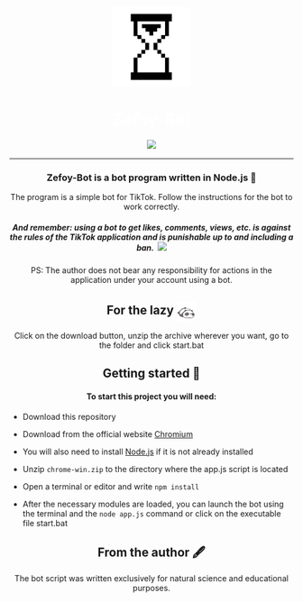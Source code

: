<div align="center">
  <img src="gif/loader.gif" alt="logo" width="140"  height="auto" />
  <br/>
<h1 style="color: white">Zefoy-Bot</h1>
<a href="#"><img src="https://img.shields.io/badge/Download-%23FFFFFF?style=for-the-badge"></a>
<hr>
<h3>Zefoy-Bot is a bot program written in Node.js 📝</h3>
<p>The program is a simple bot for TikTok. Follow the instructions for the bot to work correctly. </p>
<h5>And remember: using a bot to get likes, comments, views, etc. is against the rules of the TikTok application 
and is punishable up to and including a ban.  <img src="https://i.gifer.com/origin/ba/ba5ab8eb0890ab90682a0fcb22b78b67_w200.gif" height="25px"></h5>
<p>PS: The author does not bear any responsibility for actions in the application under your account using a bot.</p>

<h2>For the lazy <img align=center src="gif/lazy.gif" height="35px"/></h2>
<p>Click on the download button, unzip the archive wherever you want, go to the folder and click start.bat</p>

<h2>Getting started 🚀</h2>
<h4>To start this project you will need:</h4>
<ul align="left">
<li>

Download this repository

</li>
<li>

Download from the official website [Chromium](https://download-chromium.appspot.com/)

</li>
<li>

You will also need to install [Node.js](https://nodejs.org/en) if it is not already installed

</li>
<li>
   
Unzip `chrome-win.zip` to the directory where the app.js script is located
</li>
<li>

Open a terminal or editor and write `npm install`
</li>
<li>

After the necessary modules are loaded, you can launch the bot using the terminal and the `node app.js` command
or click on the executable file start.bat</li>
</ul>
<h2>From the author 🖋</h2>
<p>The bot script was written exclusively for natural science and educational purposes.</p>
</div>
